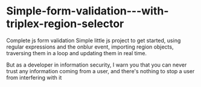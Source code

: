 # Simple-form-validation---with-triplex-region-selector
Complete js form validation
Simple little js project to get started, using regular expressions and the onblur event, importing region objects, traversing them in a loop and updating them in real time.

But as a developer in information security, I warn you that you can never trust any information coming from a user, and there's nothing to stop a user from interfering with it
